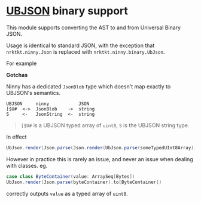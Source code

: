 # [UBJSON](https://ubjson.org) binary support

This module supports converting the AST to and from Universal Binary JSON.

Usage is identical to standard JSON, with the exception that `nrktkt.ninny.Json` is replaced with `nrktkt.ninny.binary.UbJson`.

For example

<script src="https://gist-it.appspot.com/github/kag0/ninny-json/blob/master/ubjson/test/src/io/github/kag0/ninny/binary/ubjson/Doc.scala?slice=13:16"></script>

**Gotchas**

Ninny has a dedicated `JsonBlob` type which doesn't map exactly to UBJSON's semantics.

```
UBJSON     ninny           JSON
[$U#  <->  JsonBlob    ->  string
S     <-   JsonString  <-  string
```
> `[$U#` is a UBJSON typed array of `uint8`, `S` is the UBJSON string type.

In effect

```scala
UbJson.render(Json.parse(Json.render(UbJson.parse(someTypedUInt8Array)))) != someTypedUInt8Array
```

However in practice this is rarely an issue, and never an issue when dealing with classes. eg.

```scala
case class ByteContainer(value: ArraySeq[Bytes])
UbJson.render(Json.parse(byteContainer).to[ByteContainer])
```

correctly outputs `value` as a typed array of `uint8`.
